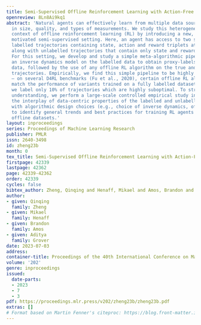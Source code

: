 ```yaml
---
title: Semi-Supervised Offline Reinforcement Learning with Action-Free Trajectories
openreview: 8Ln8Ai9kq1
abstract: 'Natural agents can effectively learn from multiple data sources that differ
  in size, quality, and types of measurements. We study this heterogeneity in the
  context of offline reinforcement learning (RL) by introducing a new, practically
  motivated semi-supervised setting. Here, an agent has access to two sets of trajectories:
  labelled trajectories containing state, action and reward triplets at every timestep,
  along with unlabelled trajectories that contain only state and reward information.
  For this setting, we develop and study a simple meta-algorithmic pipeline that learns
  an inverse dynamics model on the labelled data to obtain proxy-labels for the unlabelled
  data, followed by the use of any offline RL algorithm on the true and proxy-labelled
  trajectories. Empirically, we find this simple pipeline to be highly successful
  — on several D4RL benchmarks (Fu et al., 2020), certain offline RL algorithms can
  match the performance of variants trained on a fully labelled dataset even when
  we label only 10% of trajectories which are highly suboptimal. To strengthen our
  understanding, we perform a large-scale controlled empirical study investigating
  the interplay of data-centric properties of the labelled and unlabelled datasets,
  with algorithmic design choices (e.g., choice of inverse dynamics, offline RL algorithm)
  to identify general trends and best practices for training RL agents on semi-supervised
  offline datasets.'
layout: inproceedings
series: Proceedings of Machine Learning Research
publisher: PMLR
issn: 2640-3498
id: zheng23b
month: 0
tex_title: Semi-Supervised Offline Reinforcement Learning with Action-Free Trajectories
firstpage: 42339
lastpage: 42362
page: 42339-42362
order: 42339
cycles: false
bibtex_author: Zheng, Qinqing and Henaff, Mikael and Amos, Brandon and Grover, Aditya
author:
- given: Qinqing
  family: Zheng
- given: Mikael
  family: Henaff
- given: Brandon
  family: Amos
- given: Aditya
  family: Grover
date: 2023-07-03
address: 
container-title: Proceedings of the 40th International Conference on Machine Learning
volume: '202'
genre: inproceedings
issued:
  date-parts:
  - 2023
  - 7
  - 3
pdf: https://proceedings.mlr.press/v202/zheng23b/zheng23b.pdf
extras: []
# Format based on Martin Fenner's citeproc: https://blog.front-matter.io/posts/citeproc-yaml-for-bibliographies/
---
```

